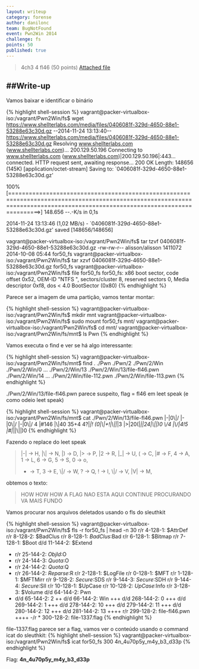 ```yaml
---
layout: writeup
category: forense
author: danilonc
team: BugNotFound
event: Pwn2Win 2014
challenge: fs
points: 50
published: true
---
```

>4ch3 4 fl46 (50 points)
[Attached file](https://www.shellterlabs.com/media/files/0406081f-329d-4650-88e1-53288e63c30d.gz)

##Write-up
---

Vamos baixar e identificar o binário

{% highlight shell-session %}
vagrant@packer-virtualbox-iso:/vagrant/Pwn2Win/fs$ wget https://www.shellterlabs.com/media/files/0406081f-329d-4650-88e1-53288e63c30d.gz
--2014-11-24 13:13:40--  https://www.shellterlabs.com/media/files/0406081f-329d-4650-88e1-53288e63c30d.gz
Resolving www.shellterlabs.com (www.shellterlabs.com)... 200.129.50.196
Connecting to www.shellterlabs.com (www.shellterlabs.com)|200.129.50.196|:443... connected.
HTTP request sent, awaiting response... 200 OK
Length: 148656 (145K) [application/octet-stream]
Saving to: `0406081f-329d-4650-88e1-53288e63c30d.gz'

100%[===========================================================================================================================================================================>] 148.656     --.-K/s   in 0,1s    

2014-11-24 13:13:46 (1,02 MB/s) - `0406081f-329d-4650-88e1-53288e63c30d.gz' saved [148656/148656]

vagrant@packer-virtualbox-iso:/vagrant/Pwn2Win/fs$ tar tzvf 0406081f-329d-4650-88e1-53288e63c30d.gz
-rw-rw-r-- alisson/alisson 1411072 2014-10-08 05:44 for50_fs
vagrant@packer-virtualbox-iso:/vagrant/Pwn2Win/fs$ tar xzvf 0406081f-329d-4650-88e1-53288e63c30d.gz
for50_fs
vagrant@packer-virtualbox-iso:/vagrant/Pwn2Win/fs$ file for50_fs 
for50_fs: x86 boot sector, code offset 0x52, OEM-ID "NTFS    ", sectors/cluster 8, reserved sectors 0, Media descriptor 0xf8, dos < 4.0 BootSector (0x80)
{% endhighlight %}


Parece ser a imagem de uma partição, vamos tentar montar:

{% highlight shell-session %}
vagrant@packer-virtualbox-iso:/vagrant/Pwn2Win/fs$ mkdir mnt
vagrant@packer-virtualbox-iso:/vagrant/Pwn2Win/fs$ sudo mount for50_fs mnt/
vagrant@packer-virtualbox-iso:/vagrant/Pwn2Win/fs$ cd mnt/
vagrant@packer-virtualbox-iso:/vagrant/Pwn2Win/fs/mnt$ ls
Pwn
{% endhighlight %}

Vamos executa o find e ver se há algo interessante:


{% highlight shell-session %}
vagrant@packer-virtualbox-iso:/vagrant/Pwn2Win/fs/mnt$ find
.
./Pwn
./Pwn/2
./Pwn/2/Win
./Pwn/2/Win/0
...
./Pwn/2/Win/13
./Pwn/2/Win/13/file-fl46.pwn
./Pwn/2/Win/14
...
./Pwn/2/Win/file-112.pwn
./Pwn/2/Win/file-113.pwn
{% endhighlight %}

./Pwn/2/Win/13/file-fl46.pwn parece suspeito, flag = fl46 em leet speak (e como odeio leet speak)

{% highlight shell-session %}
vagrant@packer-virtualbox-iso:/vagrant/Pwn2Win/fs/mnt$ cat ./Pwn/2/Win/13/file-fl46.pwn
|-|0\\|/ |-|0\\|/ |-|0\\|/
4 |#146 |\\|40 35+4 4?|_|!
(0|\\|+!|\\||_|3 |>|20(|_||24|\\||)0
\\/4 |\\/|4!5 |#|_||\\||)0
{% endhighlight %}

Fazendo o replace do leet speak

> |-| -> H, 
> |\\| -> N,
> |) -> D,
> |> -> P,
> |2 -> R,
> |_| -> U,
> ( -> C,
> |# -> F,
> 4 -> A,
> 1 -> L,
> 6 -> G,
> 5 -> S,
> 0 -> o,
> + -> T,
> 3 -> E,
> \\|/ -> W,
> ? -> Q,
> ! -> I,
> \\|/ -> V,
> |V| -> M,

obtemos o texto:

> HOW HOW HOW A FLAG NAO ESTA AQUI CONTINUE PROCURANDO VA MAIS FUNDO

Vamos procurar nos arquivos deletados usando o fls do sleuthkit

{% highlight shell-session %}
vagrant@packer-virtualbox-iso:/vagrant/Pwn2Win/fs$ fls -r for50_fs | head -n 30
r/r 4-128-1:	$AttrDef
r/r 8-128-2:	$BadClus
r/r 8-128-1:	$BadClus:$Bad
r/r 6-128-1:	$Bitmap
r/r 7-128-1:	$Boot
d/d 11-144-2:	$Extend
+ r/r 25-144-2:	$ObjId:$O
+ r/r 24-144-3:	$Quota:$O
+ r/r 24-144-2:	$Quota:$Q
+ r/r 26-144-2:	$Reparse:$R
r/r 2-128-1:	$LogFile
r/r 0-128-1:	$MFT
r/r 1-128-1:	$MFTMirr
r/r 9-128-2:	$Secure:$SDS
r/r 9-144-3:	$Secure:$SDH
r/r 9-144-4:	$Secure:$SII
r/r 10-128-1:	$UpCase
r/r 10-128-2:	$UpCase:$Info
r/r 3-128-3:	$Volume
d/d 64-144-2:	Pwn
+ d/d 65-144-2:	2
++ d/d 66-144-2:	Win
+++ d/d 268-144-2:	0
+++ d/d 269-144-2:	1
+++ d/d 278-144-2:	10
+++ d/d 279-144-2:	11
+++ d/d 280-144-2:	12
+++ d/d 281-144-2:	13
++++ r/r 299-128-2:	file-fl46.pwn
++++ -/r * 300-128-2:	file-1337.flag
{% endhighlight %}

file-1337.flag parece ser a flag, vamos ver o conteúdo usando o command icat do sleuthkit:
{% highlight shell-session %}
vagrant@packer-virtualbox-iso:/vagrant/Pwn2Win/fs$ icat for50_fs 300
4n_4u70p5y_m4y_b3_d33p
{% endhighlight %}

Flag: **4n_4u70p5y_m4y_b3_d33p**
